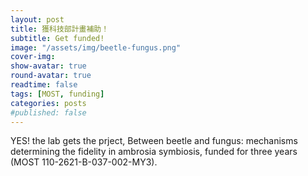 ```yaml
---
layout: post
title: 獲科技部計畫補助！
subtitle: Get funded!
image: "/assets/img/beetle-fungus.png"
cover-img:
show-avatar: true
round-avatar: true
readtime: false
tags: [MOST, funding]
categories: posts
#published: false
---
```

YES! the lab gets the prject, Between beetle and fungus: mechanisms determining the fidelity in
ambrosia symbiosis, funded for three years (MOST 110-2621-B-037-002-MY3).
